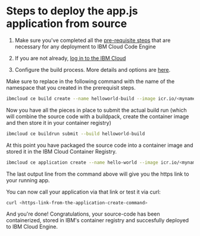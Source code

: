 # Steps to deploy the app.js application from source

1. Make sure you've completed all the [pre-requisite steps](https://github.com/uwefassnacht/code-engine-samples/blob/main/README.md#pre-requisite-steps) that are necessary for any deployment to IBM Cloud Code Engine

2. If you are not already, [log in to the IBM Cloud](https://cloud.ibm.com/docs/cli?topic=cli-ibmcloud_cli#ibmcloud_login)

3. Configure the build process. More details and options are [here](https://cloud.ibm.com/docs/codeengine?topic=codeengine-build-image#build-create-cli).

Make sure to replace <mynamespace> in the following command with the name of the namespace that you created in the prerequisit steps.

```bash
ibmcloud ce build create --name helloworld-build --image icr.io/<mynamespace>/codeengine-helloworld --registry-secret myregistry --source https://github.com/uwefassnacht/code-engine-samples --context-dir deploy-app-from-source/hello-world-app --strategy buildpacks
```

Now you have all the pieces in place to submit the actual build run (which will combine the source code with a buildpack, create the container image and then store it in your container registry)

```bash
ibmcloud ce buildrun submit --build helloworld-build
```

At this point you have packaged the source code into a container image and stored it in the IBM Cloud Container Registry. 

```bash
ibmcloud ce application create --name hello-world --image icr.io/<mynamespace>/codeengine-helloworld --registry-secret myregistry
```

The last output line from the command above will give you the https link to your running app.

You can now call your application via that link or test it via curl:

```sh
curl <https-link-from-the-application-create-command>
```

And you're done! Congratulations, your source-code has been containerized, stored in IBM's container registry and succesfully deployed to IBM Cloud Engine.

